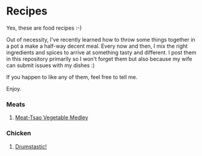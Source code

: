 Recipes
=======

Yes, these are food recipes :-)

Out of necessity, I've recently learned how to throw some things together in a pot a make a half-way decent meal. Every now and then, I mix the right ingredients and spices to arrive at something tasty and different. I post them in this repository primarily so I won't forget them but also because my wife can submit issues with my dishes :)

If you happen to like any of them, feel free to tell me.

Enjoy.

### Meats

1. [Meat-Tsao Vegetable Medley](./meat/meat-tsao-vegetable-medley.md)

### Chicken

1. [Drumstastic!](./chicken/drumstastic.md)
